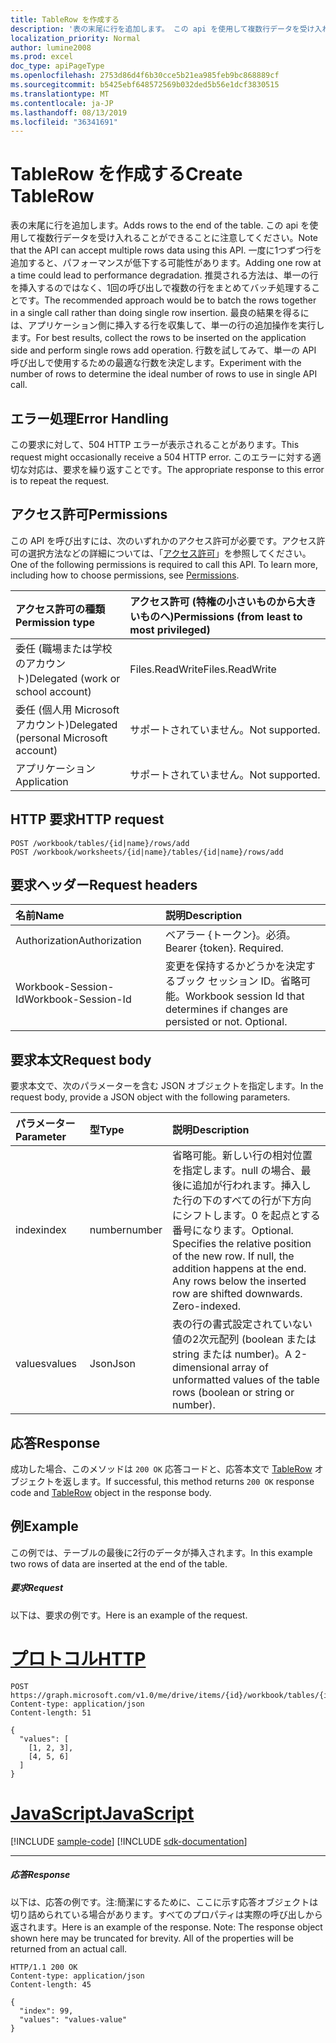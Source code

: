 ```yaml
---
title: TableRow を作成する
description: '表の末尾に行を追加します。 この api を使用して複数行データを受け入れることができることに注意してください。 一度に1つずつ行を追加すると、パフォーマンスが低下する可能性があります。 推奨される方法は、単一の行を挿入するのではなく、1回の呼び出しで複数の行をまとめてバッチ処理することです。 最良の結果を得るには、アプリケーション側に挿入する行を収集して、単一の行の追加操作を実行します。 行数を試してみて、単一の API 呼び出しで使用するための最適な行数を決定します。 '
localization_priority: Normal
author: lumine2008
ms.prod: excel
doc_type: apiPageType
ms.openlocfilehash: 2753d86d4f6b30cce5b21ea985feb9bc868889cf
ms.sourcegitcommit: b5425ebf648572569b032ded5b56e1dcf3830515
ms.translationtype: MT
ms.contentlocale: ja-JP
ms.lasthandoff: 08/13/2019
ms.locfileid: "36341691"
---
```

# <a name="create-tablerow"></a><span data-ttu-id="63b0f-108">TableRow を作成する</span><span class="sxs-lookup"><span data-stu-id="63b0f-108">Create TableRow</span></span>

<span data-ttu-id="63b0f-109">表の末尾に行を追加します。</span><span class="sxs-lookup"><span data-stu-id="63b0f-109">Adds rows to the end of the table.</span></span> <span data-ttu-id="63b0f-110">この api を使用して複数行データを受け入れることができることに注意してください。</span><span class="sxs-lookup"><span data-stu-id="63b0f-110">Note that the API can accept multiple rows data using this API.</span></span> <span data-ttu-id="63b0f-111">一度に1つずつ行を追加すると、パフォーマンスが低下する可能性があります。</span><span class="sxs-lookup"><span data-stu-id="63b0f-111">Adding one row at a time could lead to performance degradation.</span></span> <span data-ttu-id="63b0f-112">推奨される方法は、単一の行を挿入するのではなく、1回の呼び出しで複数の行をまとめてバッチ処理することです。</span><span class="sxs-lookup"><span data-stu-id="63b0f-112">The recommended approach would be to batch the rows together in a single call rather than doing single row insertion.</span></span> <span data-ttu-id="63b0f-113">最良の結果を得るには、アプリケーション側に挿入する行を収集して、単一の行の追加操作を実行します。</span><span class="sxs-lookup"><span data-stu-id="63b0f-113">For best results, collect the rows to be inserted on the application side and perform single rows add operation.</span></span> <span data-ttu-id="63b0f-114">行数を試してみて、単一の API 呼び出しで使用するための最適な行数を決定します。</span><span class="sxs-lookup"><span data-stu-id="63b0f-114">Experiment with the number of rows to determine the ideal number of rows to use in single API call.</span></span> 

## <a name="error-handling"></a><span data-ttu-id="63b0f-115">エラー処理</span><span class="sxs-lookup"><span data-stu-id="63b0f-115">Error Handling</span></span>

<span data-ttu-id="63b0f-116">この要求に対して、504 HTTP エラーが表示されることがあります。</span><span class="sxs-lookup"><span data-stu-id="63b0f-116">This request might occasionally receive a 504 HTTP error.</span></span> <span data-ttu-id="63b0f-117">このエラーに対する適切な対応は、要求を繰り返すことです。</span><span class="sxs-lookup"><span data-stu-id="63b0f-117">The appropriate response to this error is to repeat the request.</span></span>

## <a name="permissions"></a><span data-ttu-id="63b0f-118">アクセス許可</span><span class="sxs-lookup"><span data-stu-id="63b0f-118">Permissions</span></span>
<span data-ttu-id="63b0f-p104">この API を呼び出すには、次のいずれかのアクセス許可が必要です。アクセス許可の選択方法などの詳細については、「[アクセス許可](/graph/permissions-reference)」を参照してください。</span><span class="sxs-lookup"><span data-stu-id="63b0f-p104">One of the following permissions is required to call this API. To learn more, including how to choose permissions, see [Permissions](/graph/permissions-reference).</span></span>

|<span data-ttu-id="63b0f-121">アクセス許可の種類</span><span class="sxs-lookup"><span data-stu-id="63b0f-121">Permission type</span></span>      | <span data-ttu-id="63b0f-122">アクセス許可 (特権の小さいものから大きいものへ)</span><span class="sxs-lookup"><span data-stu-id="63b0f-122">Permissions (from least to most privileged)</span></span>              |
|:--------------------|:---------------------------------------------------------|
|<span data-ttu-id="63b0f-123">委任 (職場または学校のアカウント)</span><span class="sxs-lookup"><span data-stu-id="63b0f-123">Delegated (work or school account)</span></span> | <span data-ttu-id="63b0f-124">Files.ReadWrite</span><span class="sxs-lookup"><span data-stu-id="63b0f-124">Files.ReadWrite</span></span>    |
|<span data-ttu-id="63b0f-125">委任 (個人用 Microsoft アカウント)</span><span class="sxs-lookup"><span data-stu-id="63b0f-125">Delegated (personal Microsoft account)</span></span> | <span data-ttu-id="63b0f-126">サポートされていません。</span><span class="sxs-lookup"><span data-stu-id="63b0f-126">Not supported.</span></span>    |
|<span data-ttu-id="63b0f-127">アプリケーション</span><span class="sxs-lookup"><span data-stu-id="63b0f-127">Application</span></span> | <span data-ttu-id="63b0f-128">サポートされていません。</span><span class="sxs-lookup"><span data-stu-id="63b0f-128">Not supported.</span></span> |

## <a name="http-request"></a><span data-ttu-id="63b0f-129">HTTP 要求</span><span class="sxs-lookup"><span data-stu-id="63b0f-129">HTTP request</span></span>
<!-- { "blockType": "ignored" } -->
```http
POST /workbook/tables/{id|name}/rows/add
POST /workbook/worksheets/{id|name}/tables/{id|name}/rows/add

```
## <a name="request-headers"></a><span data-ttu-id="63b0f-130">要求ヘッダー</span><span class="sxs-lookup"><span data-stu-id="63b0f-130">Request headers</span></span>
| <span data-ttu-id="63b0f-131">名前</span><span class="sxs-lookup"><span data-stu-id="63b0f-131">Name</span></span>       | <span data-ttu-id="63b0f-132">説明</span><span class="sxs-lookup"><span data-stu-id="63b0f-132">Description</span></span>|
|:---------------|:----------|
| <span data-ttu-id="63b0f-133">Authorization</span><span class="sxs-lookup"><span data-stu-id="63b0f-133">Authorization</span></span>  | <span data-ttu-id="63b0f-p105">ベアラー {トークン}。必須。</span><span class="sxs-lookup"><span data-stu-id="63b0f-p105">Bearer {token}. Required.</span></span> |
| <span data-ttu-id="63b0f-136">Workbook-Session-Id</span><span class="sxs-lookup"><span data-stu-id="63b0f-136">Workbook-Session-Id</span></span>  | <span data-ttu-id="63b0f-p106">変更を保持するかどうかを決定するブック セッション ID。省略可能。</span><span class="sxs-lookup"><span data-stu-id="63b0f-p106">Workbook session Id that determines if changes are persisted or not. Optional.</span></span>|

## <a name="request-body"></a><span data-ttu-id="63b0f-139">要求本文</span><span class="sxs-lookup"><span data-stu-id="63b0f-139">Request body</span></span>
<span data-ttu-id="63b0f-140">要求本文で、次のパラメーターを含む JSON オブジェクトを指定します。</span><span class="sxs-lookup"><span data-stu-id="63b0f-140">In the request body, provide a JSON object with the following parameters.</span></span>

| <span data-ttu-id="63b0f-141">パラメーター</span><span class="sxs-lookup"><span data-stu-id="63b0f-141">Parameter</span></span>    | <span data-ttu-id="63b0f-142">型</span><span class="sxs-lookup"><span data-stu-id="63b0f-142">Type</span></span>   |<span data-ttu-id="63b0f-143">説明</span><span class="sxs-lookup"><span data-stu-id="63b0f-143">Description</span></span>|
|:---------------|:--------|:----------|
|<span data-ttu-id="63b0f-144">index</span><span class="sxs-lookup"><span data-stu-id="63b0f-144">index</span></span>|<span data-ttu-id="63b0f-145">number</span><span class="sxs-lookup"><span data-stu-id="63b0f-145">number</span></span>|<span data-ttu-id="63b0f-p107">省略可能。新しい行の相対位置を指定します。null の場合、最後に追加が行われます。挿入した行の下のすべての行が下方向にシフトします。0 を起点とする番号になります。</span><span class="sxs-lookup"><span data-stu-id="63b0f-p107">Optional. Specifies the relative position of the new row. If null, the addition happens at the end. Any rows below the inserted row are shifted downwards. Zero-indexed.</span></span>|
|<span data-ttu-id="63b0f-151">values</span><span class="sxs-lookup"><span data-stu-id="63b0f-151">values</span></span>|<span data-ttu-id="63b0f-152">Json</span><span class="sxs-lookup"><span data-stu-id="63b0f-152">Json</span></span>|<span data-ttu-id="63b0f-153">表の行の書式設定されていない値の2次元配列 (boolean または string または number)。</span><span class="sxs-lookup"><span data-stu-id="63b0f-153">A 2-dimensional array of unformatted values of the table rows (boolean or string or number).</span></span>|

## <a name="response"></a><span data-ttu-id="63b0f-154">応答</span><span class="sxs-lookup"><span data-stu-id="63b0f-154">Response</span></span>

<span data-ttu-id="63b0f-155">成功した場合、このメソッドは `200 OK` 応答コードと、応答本文で [TableRow](../resources/tablerow.md) オブジェクトを返します。</span><span class="sxs-lookup"><span data-stu-id="63b0f-155">If successful, this method returns `200 OK` response code and [TableRow](../resources/tablerow.md) object in the response body.</span></span>

## <a name="example"></a><span data-ttu-id="63b0f-156">例</span><span class="sxs-lookup"><span data-stu-id="63b0f-156">Example</span></span>
<span data-ttu-id="63b0f-157">この例では、テーブルの最後に2行のデータが挿入されます。</span><span class="sxs-lookup"><span data-stu-id="63b0f-157">In this example two rows of data are inserted at the end of the table.</span></span> 

##### <a name="request"></a><span data-ttu-id="63b0f-158">要求</span><span class="sxs-lookup"><span data-stu-id="63b0f-158">Request</span></span>
<span data-ttu-id="63b0f-159">以下は、要求の例です。</span><span class="sxs-lookup"><span data-stu-id="63b0f-159">Here is an example of the request.</span></span>

# <a name="httptabhttp"></a>[<span data-ttu-id="63b0f-160">プロトコル</span><span class="sxs-lookup"><span data-stu-id="63b0f-160">HTTP</span></span>](#tab/http)
<!-- {
  "blockType": "request",
  "name": "tablerowcollection_add"
}-->
```http
POST https://graph.microsoft.com/v1.0/me/drive/items/{id}/workbook/tables/{id|name}/rows/add
Content-type: application/json
Content-length: 51

{
  "values": [
    [1, 2, 3],
    [4, 5, 6]
  ]
}
```
# <a name="javascripttabjavascript"></a>[<span data-ttu-id="63b0f-161">JavaScript</span><span class="sxs-lookup"><span data-stu-id="63b0f-161">JavaScript</span></span>](#tab/javascript)
[!INCLUDE [sample-code](../includes/snippets/javascript/tablerowcollection-add-javascript-snippets.md)]
[!INCLUDE [sdk-documentation](../includes/snippets/snippets-sdk-documentation-link.md)]

---

##### <a name="response"></a><span data-ttu-id="63b0f-162">応答</span><span class="sxs-lookup"><span data-stu-id="63b0f-162">Response</span></span>
<span data-ttu-id="63b0f-p108">以下は、応答の例です。注:簡潔にするために、ここに示す応答オブジェクトは切り詰められている場合があります。すべてのプロパティは実際の呼び出しから返されます。</span><span class="sxs-lookup"><span data-stu-id="63b0f-p108">Here is an example of the response. Note: The response object shown here may be truncated for brevity. All of the properties will be returned from an actual call.</span></span>
<!-- {
  "blockType": "response",
  "truncated": true,
  "@odata.type": "microsoft.graph.workbookTableRow"
} -->
```http
HTTP/1.1 200 OK
Content-type: application/json
Content-length: 45

{
  "index": 99,
  "values": "values-value"
}
```

<!-- uuid: 8fcb5dbc-d5aa-4681-8e31-b001d5168d79
2015-10-25 14:57:30 UTC -->
<!-- {
  "type": "#page.annotation",
  "description": "TableRowCollection: add",
  "keywords": "",
  "section": "documentation",
  "suppressions": [
    "Error: /api-reference/v1.0/api/table-post-rows.md/tablerowcollection_add/values:
      Type mismatch between example and table. Parameter name: values; example type (Collection(Collection)) is a collection, while the table description type (microsoft.graph.Json) is not.",
    "Warning: /api-reference/v1.0/api/table-post-rows.md/tablerowcollection_add/values:
      Inconsistent types between parameter (Collection) and table (None)"
  ],
  "tocPath": ""
}-->
